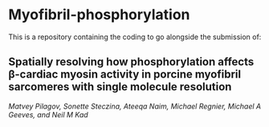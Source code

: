 # Myofibril-phosphorylation
This is a repository containing the coding to go alongside the submission of:

<h2>Spatially resolving how phosphorylation affects &#x3B2-cardiac myosin activity in porcine myofibril sarcomeres with single molecule resolution</h2>

<i>Matvey Pilagov, Sonette Steczina, Ateeqa Naim, Michael Regnier, Michael A Geeves, and Neil M Kad</i>
